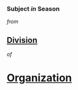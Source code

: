 ### **Subject** *in* **Season**<br>
*from*<br>
## **[Division](https://cs50.harvard.edu/web/2020/)**<br>
*of*<br>
# **[Organization](https://www.harvard.edu/)**<br>
